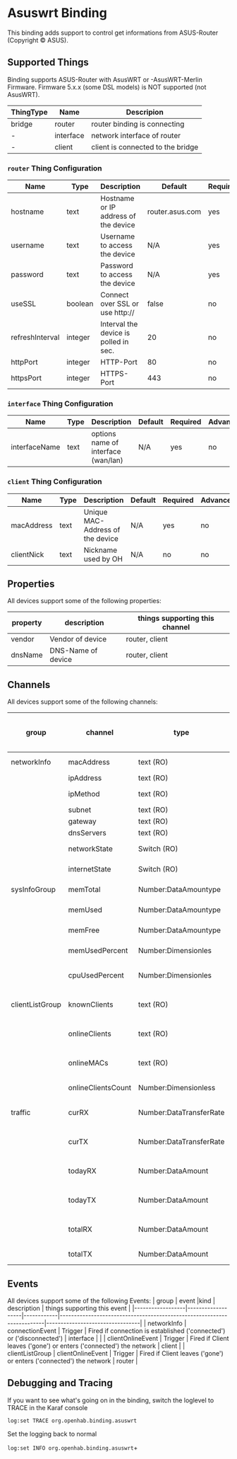# Asuswrt Binding

This binding adds support to control get informations from ASUS-Router (Copyright © ASUS).

## Supported Things

Binding supports ASUS-Router with AsusWRT or -AsusWRT-Merlin Firmware.
Firmware 5.x.x (some DSL models) is NOT supported (not AsusWRT).

| ThingType     | Name       | Descripion                              |
|---------------|------------|-----------------------------------------|
| bridge        | router     | router binding is connecting            |
| -             | interface  | network interface of router             |
| -             | client     | client is connected to the bridge       |

### `router` Thing Configuration

| Name            | Type    | Description                           | Default             | Required | Advanced |
|-----------------|---------|---------------------------------------|---------------------|----------|----------|
| hostname        | text    | Hostname or IP address of the device  | router.asus.com     | yes      | no       |
| username        | text    | Username to access the device         | N/A                 | yes      | no       |
| password        | text    | Password to access the device         | N/A                 | yes      | no       |
| useSSL          | boolean | Connect over SSL or use http://       | false               | no       | no       |
| refreshInterval | integer | Interval the device is polled in sec. | 20                  | no       | yes      |
| httpPort        | integer | HTTP-Port                             | 80                  | no       | yes      |
| httpsPort       | integer | HTTPS-Port                            | 443                 | no       | yes      |

### `interface` Thing Configuration

| Name            | Type    | Description                           | Default             | Required | Advanced |
|-----------------|---------|---------------------------------------|---------------------|----------|----------|
| interfaceName   | text    | options name of interface (wan/lan)   | N/A                 | yes      | no       |

### `client` Thing Configuration

| Name            | Type    | Description                           | Default             | Required | Advanced |
|-----------------|---------|---------------------------------------|---------------------|----------|----------|
| macAddress      | text    | Unique MAC-Address of the device      | N/A                 | yes      | no       |
| clientNick      | text    | Nickname used by OH                   | N/A                 | no       | no       |


## Properties

All devices support some of the following properties:

| property         | description                  | things supporting this channel        |
|------------------|------------------------------|---------------------------------------|
| vendor           | Vendor of device             | router, client                        |
| dnsName          | DNS-Name of device           | router, client                        |


## Channels

All devices support some of the following channels:

| group            | channel            |type                    | description                                | things supporting this channel    |
|------------------|--------------------|------------------------|--------------------------------------------|-----------------------------------|
| networkInfo      | macAddress         | text (RO)              | HW-Address                                 | interface, client                 |
|                  | ipAddress          | text (RO)              | IP-Address                                 | interface                         |
|                  | ipMethod           | text (RO)              | Ip-Method (static/dhcp)                    | interface, client                 |
|                  | subnet             | text (RO)              | Subnetmask                                 | interface                         |
|                  | gateway            | text (RO)              | Default-Gateway                            | interface                         |
|                  | dnsServers         | text (RO)              | DNS-Servers                                | interface                         |
|                  | networkState       | Switch (RO)            | Client is online                           | interface, client                 |
|                  | internetState      | Switch (RO)            | Client connected to Internet               | client                            |
| sysInfoGroup     | memTotal           | Number:DataAmountype   | Total memory in MB                         | router                            |
|                  | memUsed            | Number:DataAmountype   | Used memory in MB                          | router                            |
|                  | memFree            | Number:DataAmountype   | Free memory in MB                          | router                            |
|                  | memUsedPercent     | Number:Dimensionles    | Used memory in %                           | router                            |
|                  | cpuUsedPercent     | Number:Dimensionles    | Total CPU usage in percent over all cores  | router                            |
| clientListGroup  | knownClients       | text (RO)              | Known clients with name and MAC-Addresses  | router                            |
|                  | onlineClients      | text (RO)              | Online clients with name and MAC-Addresses | router                            |
|                  | onlineMACs         | text (RO)              | List with mac-addresses of online clients  | router                            |    
|                  | onlineClientsCount | Number:Dimensionless   | Count of online clients                    | router                            |
| traffic          | curRX              | Number:DataTransferRate| Current DataTransferRate MBits/s (receive) | interface, client                 |
|                  | curTX              | Number:DataTransferRate| Current DataTransferRate MBits/s (send)    | interface, client                 |
|                  | todayRX            | Number:DataAmount      | Data received since 0:00 a clock in MB     | interface, client                 |
|                  | todayTX            | Number:DataAmount      | Data sent since 0:00 a clock in MB         | interface, client                 |
|                  | totalRX            | Number:DataAmount      | Data received since reboot in MB           | interface, client                 |
|                  | totalTX            | Number:DataAmount      | Data sent since reboot in MB               | interface, client                 |


## Events

All devices support some of the following Events:
| group            | event             |kind        | description                                                            | things supporting this event    |
|------------------|-------------------|------------|------------------------------------------------------------------------|---------------------------------|
| networkInfo      | connectionEvent   | Trigger    | Fired if connection is established ('connected') or ('disconnected')   | interface                       |
|                  | clientOnlineEvent | Trigger    | Fired if Client leaves ('gone') or enters ('connected') the network    | client                          |
| clientListGroup  | clientOnlineEvent | Trigger    | Fired if Client leaves ('gone') or enters ('connected') the network    | router                          |



## Debugging and Tracing

If you want to see what's going on in the binding, switch the loglevel to TRACE in the Karaf console

`log:set TRACE org.openhab.binding.asuswrt`

Set the logging back to normal

`log:set INFO org.openhab.binding.asuswrt`+

